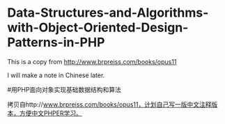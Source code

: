 # Data-Structures-and-Algorithms-with-Object-Oriented-Design-Patterns-in-PHP

This is a copy from http://www.brpreiss.com/books/opus11

I will make a note in Chinese later.


#用PHP面向对象实现基础数据结构和算法

拷贝自http://www.brpreiss.com/books/opus11，计划自己写一版中文注释版本，方便中文PHPER学习。
